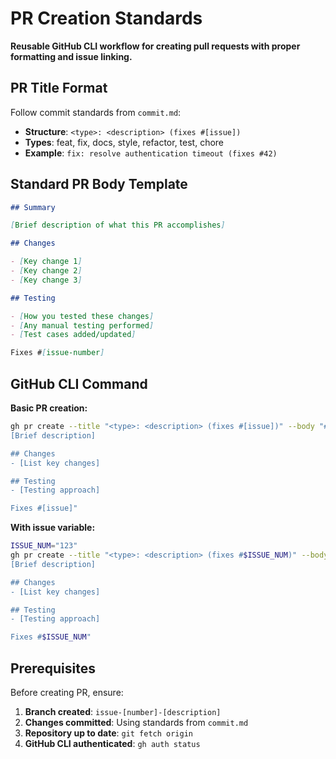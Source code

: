# PR Creation Standards

**Reusable GitHub CLI workflow for creating pull requests with proper formatting and issue linking.**

## PR Title Format

Follow commit standards from `commit.md`:

- **Structure**: `<type>: <description> (fixes #[issue])`
- **Types**: feat, fix, docs, style, refactor, test, chore
- **Example**: `fix: resolve authentication timeout (fixes #42)`

## Standard PR Body Template

```markdown
## Summary

[Brief description of what this PR accomplishes]

## Changes

- [Key change 1]
- [Key change 2]
- [Key change 3]

## Testing

- [How you tested these changes]
- [Any manual testing performed]
- [Test cases added/updated]

Fixes #[issue-number]
```

## GitHub CLI Command

**Basic PR creation:**

```bash
gh pr create --title "<type>: <description> (fixes #[issue])" --body "## Summary
[Brief description]

## Changes
- [List key changes]

## Testing
- [Testing approach]

Fixes #[issue]"
```

**With issue variable:**

```bash
ISSUE_NUM="123"
gh pr create --title "<type>: <description> (fixes #$ISSUE_NUM)" --body "## Summary
[Brief description]

## Changes
- [List key changes]

## Testing
- [Testing approach]

Fixes #$ISSUE_NUM"
```

## Prerequisites

Before creating PR, ensure:

1. **Branch created**: `issue-[number]-[description]`
2. **Changes committed**: Using standards from `commit.md`
3. **Repository up to date**: `git fetch origin`
4. **GitHub CLI authenticated**: `gh auth status`
